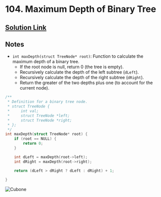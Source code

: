 # 104. Maximum Depth of Binary Tree

## [Solution Link](https://leetcode.com/submissions/detail/1493556143/)

## Notes

- `int maxDepth(struct TreeNode* root)`: Function to calculate the maximum depth of a binary tree.
  - If the root node is null, return 0 (the tree is empty).
  - Recursively calculate the depth of the left subtree (`dLeft`).
  - Recursively calculate the depth of the right subtree (`dRight`).
  - Return the greater of the two depths plus one (to account for the current node).

```c
/**
 * Definition for a binary tree node.
 * struct TreeNode {
 *     int val;
 *     struct TreeNode *left;
 *     struct TreeNode *right;
 * };
 */
int maxDepth(struct TreeNode* root) {
    if (root == NULL) {
        return 0;
    }

    int dLeft = maxDepth(root->left);
    int dRight = maxDepth(root->right);

    return (dLeft > dRight ? dLeft : dRight) + 1;
    
}
```

![Cubone](https://projectpokemon.org/images/normal-sprite/cubone.gif)
